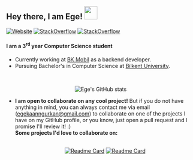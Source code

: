 ## Hey there, I am Ege! <img src="https://media.giphy.com/media/hvRJCLFzcasrR4ia7z/giphy.gif" width="35px">

[![Website](https://img.shields.io/website?label=egekaangurkan.com&style=for-the-badge&url=http%3A%2F%2Fegekaangurkan.com)][website]
[![StackOverflow](https://img.shields.io/badge/LinkedIn-0077B5?style=for-the-badge&logo=linkedin&logoColor=white&url=)][linkedin]
[![StackOverflow](https://img.shields.io/badge/Stack_Overflow-FE7A16?style=for-the-badge&logo=stack-overflow&logoColor=white)][stackoverflow]

#### I am a 3<sup>rd</sup> year Computer Science student

* Currently working at [BK Mobil][bkmobil-website] as a backend developer.
* Pursuing Bachelor's in Computer Science at [Bilkent University][bilkent-website].



 &nbsp; <p align="center">
![Ege's GitHub stats](https://github-readme-stats-two-dun.vercel.app/api?username=egekaangurkan&count_private=true&bg_color=30,FF0072,FFCD00&title_color=ffffff&text_color=ffffff&hide_border=true&show_icons=true&icon_color=ffffff)
</p>


* **I am open to collaborate on any cool project!** But if you do not have anything in mind, you can always contact me via email ([egekaanngurkan@gmail.com](mailto:egekaanngurkan@gmail.com)) to collaborate on one of the projects I have on my GitHub profile, or you know, just open a pull request and I promise I'll review it! :)\
  **Some projects I'd love to collaborate on:**\
   &nbsp; <p align="center">
  [![Readme Card](https://github-readme-stats-two-dun.vercel.app/api/pin/?username=egekaangurkan&repo=blockchain&bg_color=30,00eaff,FF0072&title_color=ffffff&text_color=ffffff&hide_border=true&icon_color=ffffff)](https://github.com/egekaangurkan/blockchain)
  [![Readme Card](https://github-readme-stats-two-dun.vercel.app/api/pin/?username=egekaangurkan&repo=crypto-toolkit&bg_color=30,00eaff,FF0072&title_color=ffffff&text_color=ffffff&hide_border=true&icon_color=ffffff)](https://github.com/EgeKaanGurkan/crypto-toolkit)
 </p>

<!-- [![Top Langs](https://github-readme-stats-two-dun.vercel.app/api/top-langs/?username=egekaangurkan)](https://github.com/anuraghazra/github-readme-stats)-->

<!--### Listen With Me 🎸

![Alt text](https://spotify-recently-played-readme.vercel.app/api?user=egekaangurkan&count=5)-->




[website]: http://egekaangurkan.com
[stackoverflow]: https://stackoverflow.com/users/4770282/ege-kaan-g%c3%bcrkan
[linkedin]: https://www.linkedin.com/in/ege-kaan-gurkan/
[bkmobil-website]: https://bktomorrow.com/
[bilkent-website]: https://w3.bilkent.edu.tr/bilkent/
